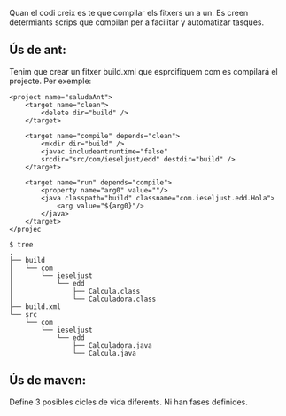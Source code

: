 
Quan el codi creix es te que compilar els fitxers un a un.
Es creen determiants scrips que compilan per a facilitar y automatizar tasques.

## Ús de ant:
Tenim que crear un fitxer build.xml que esprcifiquem com es compilará el projecte.
Per exemple:
```
<project name="saludaAnt">
    <target name="clean">
        <delete dir="build" />
    </target>

    <target name="compile" depends="clean">
        <mkdir dir="build" />
        <javac includeantruntime="false" 
        srcdir="src/com/ieseljust/edd" destdir="build" />
    </target>

    <target name="run" depends="compile">
        <property name="arg0" value=""/>
        <java classpath="build" classname="com.ieseljust.edd.Hola">
            <arg value="${arg0}"/>
        </java>
    </target>
</projec
```
```
$ tree
.
├── build
│   └── com
│       └── ieseljust
│           └── edd
│               ├── Calcula.class
│               └── Calculadora.class
├── build.xml
└── src
    └── com
        └── ieseljust
            └── edd
                ├── Calculadora.java
                └── Calcula.java
```
## Ús de maven:
Define 3 posibles cicles de vida diferents. Ni han fases definides.


